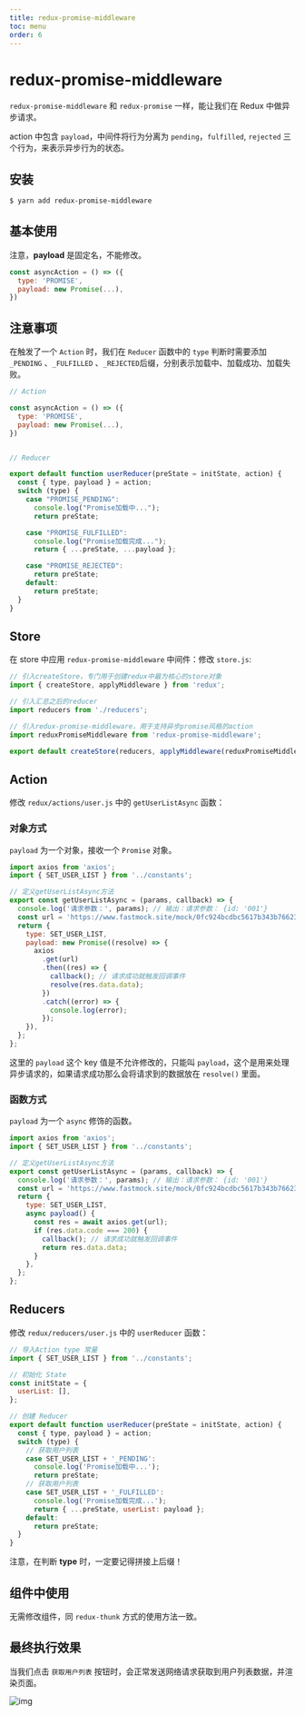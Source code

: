 ```yaml
---
title: redux-promise-middleware
toc: menu
order: 6
---
```


<BackTop></BackTop>

# redux-promise-middleware

`redux-promise-middleware` 和 `redux-promise` 一样，能让我们在 Redux 中做异步请求。

action 中包含 `payload`，中间件将行为分离为 `pending`，`fulfilled`, `rejected` 三个行为，来表示异步行为的状态。

## 安装

```bash
$ yarn add redux-promise-middleware
```

## 基本使用

<Alert type="warning">
  注意，<strong>payload</strong> 是固定名，不能修改。
</Alert>

```js
const asyncAction = () => ({
  type: 'PROMISE',
  payload: new Promise(...),
})
```

## 注意事项

在触发了一个 `Action` 时，我们在 `Reducer` 函数中的 `type` 判断时需要添加 `_PENDING` 、`_FULFILLED` 、`_REJECTED`后缀，分别表示加载中、加载成功、加载失败。

```js
// Action

const asyncAction = () => ({
  type: 'PROMISE',
  payload: new Promise(...),
})


// Reducer

export default function userReducer(preState = initState, action) {
  const { type, payload } = action;
  switch (type) {
    case "PROMISE_PENDING":
      console.log("Promise加载中...");
      return preState;

    case "PROMISE_FULFILLED":
      console.log("Promise加载完成...");
      return { ...preState, ...payload };

    case "PROMISE_REJECTED":
      return preState;
    default:
      return preState;
  }
}
```

## Store

在 store 中应用 `redux-promise-middleware` 中间件：修改 `store.js`:

```js
// 引入createStore，专门用于创建redux中最为核心的store对象
import { createStore, applyMiddleware } from 'redux';

// 引入汇总之后的reducer
import reducers from './reducers';

// 引入redux-promise-middleware，用于支持异步promise风格的action
import reduxPromiseMiddleware from 'redux-promise-middleware';

export default createStore(reducers, applyMiddleware(reduxPromiseMiddleware));
```

## Action

修改 `redux/actions/user.js` 中的 `getUserListAsync` 函数：

### 对象方式

`payload` 为一个对象，接收一个 `Promise` 对象。

```js
import axios from 'axios';
import { SET_USER_LIST } from '../constants';

// 定义getUserListAsync方法
export const getUserListAsync = (params, callback) => {
  console.log('请求参数：', params); // 输出：请求参数： {id: '001'}
  const url = 'https://www.fastmock.site/mock/0fc924bcdbc5617b343b766236bc39aa/react/api/userList';
  return {
    type: SET_USER_LIST,
    payload: new Promise((resolve) => {
      axios
        .get(url)
        .then((res) => {
          callback(); // 请求成功就触发回调事件
          resolve(res.data.data);
        })
        .catch((error) => {
          console.log(error);
        });
    }),
  };
};
```

这里的 `payload` 这个 key 值是不允许修改的，只能叫 `payload`，这个是用来处理异步请求的，如果请求成功那么会将请求到的数据放在 `resolve()` 里面。

### 函数方式

`payload` 为一个 `async` 修饰的函数。

```js
import axios from 'axios';
import { SET_USER_LIST } from '../constants';

// 定义getUserListAsync方法
export const getUserListAsync = (params, callback) => {
  console.log('请求参数：', params); // 输出：请求参数： {id: '001'}
  const url = 'https://www.fastmock.site/mock/0fc924bcdbc5617b343b766236bc39aa/react/api/userList';
  return {
    type: SET_USER_LIST,
    async payload() {
      const res = await axios.get(url);
      if (res.data.code === 200) {
        callback(); // 请求成功就触发回调事件
        return res.data.data;
      }
    },
  };
};
```

## Reducers

修改 `redux/reducers/user.js` 中的 `userReducer` 函数：

```js
// 导入Action type 常量
import { SET_USER_LIST } from '../constants';

// 初始化 State
const initState = {
  userList: [],
};

// 创建 Reducer
export default function userReducer(preState = initState, action) {
  const { type, payload } = action;
  switch (type) {
    // 获取用户列表
    case SET_USER_LIST + '_PENDING':
      console.log('Promise加载中...');
      return preState;
    // 获取用户列表
    case SET_USER_LIST + '_FULFILLED':
      console.log('Promise加载完成...');
      return { ...preState, userList: payload };
    default:
      return preState;
  }
}
```

<Alert type="warning">
  注意，在判断 <strong>type</strong> 时，一定要记得拼接上后缀！
</Alert>

## 组件中使用

无需修改组件，同 `redux-thunk` 方式的使用方法一致。

## 最终执行效果

当我们点击 `获取用户列表` 按钮时，会正常发送网络请求获取到用户列表数据，并渲染页面。

![img](https://cdn.jsdelivr.net/gh/fy996icu/pics/img/redux-promise-middleware.png)

